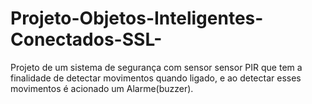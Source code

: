 # Projeto-Objetos-Inteligentes-Conectados-SSL-
Projeto de um sistema de segurança com sensor sensor PIR que tem a finalidade de detectar movimentos quando ligado, e ao detectar esses movimentos é acionado um Alarme(buzzer).
